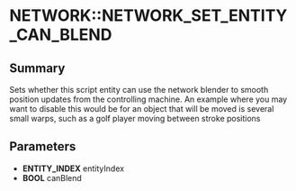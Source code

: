 # NETWORK::NETWORK_SET_ENTITY_CAN_BLEND

## Summary
Sets whether this script entity can use the network blender to smooth position updates from the controlling
machine. An example where you may want to disable this would be for an object that will be moved is several
small warps, such as a golf player moving between stroke positions

## Parameters
* **ENTITY_INDEX** entityIndex
* **BOOL** canBlend
